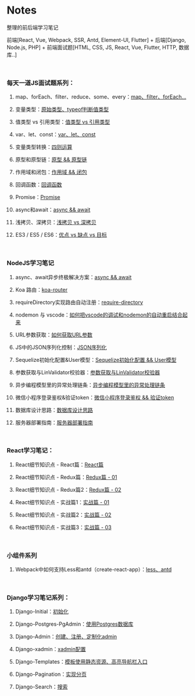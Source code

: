 # Notes

整理的前后端学习笔记

前端[React, Vue, Webpack, SSR, Antd, Element-UI, Flutter] + 后端[Django, Node.js, PHP] + 前端面试题[HTML, CSS, JS, React, Vue, Flutter, HTTP, 数据库..]

<br/>

### 每天一道JS面试题系列：
1. map、forEach、filter、reduce、some、every：[map、filter、forEach...](https://github.com/ChenxiiCheng/Notes/blob/master/每天一道JS面试题/JS-map-filter.md)

2. 变量类型：[原始类型、typeof判断值类型](https://github.com/ChenxiiCheng/Notes/blob/master/%E6%AF%8F%E5%A4%A9%E4%B8%80%E9%81%93JS%E9%9D%A2%E8%AF%95%E9%A2%98/JS%20-%20%E5%8F%98%E9%87%8F%E7%B1%BB%E5%9E%8B.md) 

3. 值类型 vs 引用类型：[值类型 vs 引用类型](https://github.com/ChenxiiCheng/Notes/blob/master/%E6%AF%8F%E5%A4%A9%E4%B8%80%E9%81%93JS%E9%9D%A2%E8%AF%95%E9%A2%98/JS%20-%20%E5%80%BC%E7%B1%BB%E5%9E%8B%20vs%20%E5%BC%95%E7%94%A8%E7%B1%BB%E5%9E%8B.md)

4. var、let、const：[var、let、const](https://github.com/ChenxiiCheng/Notes/blob/master/%E6%AF%8F%E5%A4%A9%E4%B8%80%E9%81%93JS%E9%9D%A2%E8%AF%95%E9%A2%98/JS%20-%20var%E3%80%81let%E3%80%81const%20%E5%8C%BA%E5%88%AB.md)

5. 变量类型转换：[四则运算](https://github.com/ChenxiiCheng/Notes/blob/master/%E6%AF%8F%E5%A4%A9%E4%B8%80%E9%81%93JS%E9%9D%A2%E8%AF%95%E9%A2%98/JS%20-%20%E5%8F%98%E9%87%8F%E7%B1%BB%E5%9E%8B%E8%BD%AC%E6%8D%A2.md)

6. 原型和原型链：[原型 && 原型链](https://github.com/ChenxiiCheng/Notes/blob/master/%E6%AF%8F%E5%A4%A9%E4%B8%80%E9%81%93JS%E9%9D%A2%E8%AF%95%E9%A2%98/JS%20-%20%E5%8E%9F%E5%9E%8B%E5%92%8C%E5%8E%9F%E5%9E%8B%E9%93%BE.md)

7. 作用域和闭包：[作用域 && 闭包](https://github.com/ChenxiiCheng/Notes/blob/master/%E6%AF%8F%E5%A4%A9%E4%B8%80%E9%81%93JS%E9%9D%A2%E8%AF%95%E9%A2%98/JS%20-%20%E4%BD%9C%E7%94%A8%E5%9F%9F%E5%92%8C%E9%97%AD%E5%8C%85.md)

8. 回调函数：[回调函数](https://github.com/ChenxiiCheng/Notes/blob/master/%E6%AF%8F%E5%A4%A9%E4%B8%80%E9%81%93JS%E9%9D%A2%E8%AF%95%E9%A2%98/JS%20-%20%E5%9B%9E%E8%B0%83%E5%87%BD%E6%95%B0.md)

9. Promise：[Promise](https://github.com/ChenxiiCheng/Notes/blob/master/%E6%AF%8F%E5%A4%A9%E4%B8%80%E9%81%93JS%E9%9D%A2%E8%AF%95%E9%A2%98/JS%20-%20Promise.md)

10. async和await：[async && await](https://github.com/ChenxiiCheng/Notes/blob/master/%E6%AF%8F%E5%A4%A9%E4%B8%80%E9%81%93JS%E9%9D%A2%E8%AF%95%E9%A2%98/JS%20-%20async%E5%92%8Cawait.md)

11. 浅拷贝、深拷贝：[浅拷贝 vs 深拷贝](https://github.com/ChenxiiCheng/Notes/blob/master/%E6%AF%8F%E5%A4%A9%E4%B8%80%E9%81%93JS%E9%9D%A2%E8%AF%95%E9%A2%98/JS%20-%20%E6%B5%85%E6%8B%B7%E8%B4%9D%E3%80%81%E6%B7%B1%E6%8B%B7%E8%B4%9D.md)

12. ES3 / ES5 / ES6：[优点 vs 缺点 vs 目标](https://github.com/ChenxiiCheng/Notes/blob/master/%E6%AF%8F%E5%A4%A9%E4%B8%80%E9%81%93JS%E9%9D%A2%E8%AF%95%E9%A2%98/JS%20-%20ES3ES5ES6%E4%BC%98%E7%82%B9%E7%BC%BA%E7%82%B9.md)

<br />

### NodeJS学习笔记
1. async、await异步终极解决方案：[async && await](https://github.com/ChenxiiCheng/Notes/blob/master/NodeJS%E5%AD%A6%E4%B9%A0%E7%AC%94%E8%AE%B0/async%20await%20%E5%BC%82%E6%AD%A5%E6%9C%80%E7%BB%88%E8%A7%A3%E5%86%B3%E6%96%B9%E6%A1%88.md) 

2. Koa 路由：[koa-router](https://github.com/ChenxiiCheng/Notes/blob/master/NodeJS%E5%AD%A6%E4%B9%A0%E7%AC%94%E8%AE%B0/Koa%20%E8%B7%AF%E7%94%B1.md)

3. requireDirectory实现路由自动注册：[require-directory](https://github.com/ChenxiiCheng/Notes/blob/master/NodeJS%E5%AD%A6%E4%B9%A0%E7%AC%94%E8%AE%B0/requireDirectory%E5%AE%9E%E7%8E%B0%E8%B7%AF%E7%94%B1%E8%87%AA%E5%8A%A8%E6%B3%A8%E5%86%8C.md)

4. nodemon 与 vscode：[如何把vscode的调试和nodemon的自动重启结合起来](https://github.com/ChenxiiCheng/Notes/blob/master/NodeJS%E5%AD%A6%E4%B9%A0%E7%AC%94%E8%AE%B0/nodemon%20%E4%B8%8E%20vscode.md)

5. URL参数获取：[如何获取URL参数](https://github.com/ChenxiiCheng/Notes/blob/master/NodeJS%E5%AD%A6%E4%B9%A0%E7%AC%94%E8%AE%B0/%E5%8F%82%E6%95%B0%E8%8E%B7%E5%8F%96%E4%B8%8ELinValidator%E6%A0%A1%E9%AA%8C%E5%99%A8.md)

6. JS中的JSON序列化控制：[JSON序列化](https://github.com/ChenxiiCheng/Notes/blob/master/NodeJS%E5%AD%A6%E4%B9%A0%E7%AC%94%E8%AE%B0/JS%E4%B8%AD%E7%9A%84JSON%E5%BA%8F%E5%88%97%E5%8C%96%E6%8E%A7%E5%88%B6.md)

7. Sequelize初始化配置&User模型：[Sequelize初始化配置 && User模型](https://github.com/ChenxiiCheng/Notes/blob/master/NodeJS%E5%AD%A6%E4%B9%A0%E7%AC%94%E8%AE%B0/Sequelize%E5%88%9D%E5%A7%8B%E5%8C%96%E9%85%8D%E7%BD%AE%26User%E6%A8%A1%E5%9E%8B.md)

8. 参数获取与LinValidator校验器：[参数获取与LinValidator校验器](https://github.com/ChenxiiCheng/Notes/blob/master/NodeJS%E5%AD%A6%E4%B9%A0%E7%AC%94%E8%AE%B0/%E5%8F%82%E6%95%B0%E8%8E%B7%E5%8F%96%E4%B8%8ELinValidator%E6%A0%A1%E9%AA%8C%E5%99%A8.md)

9. 异步编程模型里的异常处理链条：[异步编程模型里的异常处理链条](https://github.com/ChenxiiCheng/Notes/blob/master/NodeJS%E5%AD%A6%E4%B9%A0%E7%AC%94%E8%AE%B0/%E5%BC%82%E6%AD%A5%E7%BC%96%E7%A8%8B%E6%A8%A1%E5%9E%8B%E9%87%8C%E7%9A%84%E5%BC%82%E5%B8%B8%E5%A4%84%E7%90%86%E9%93%BE%E6%9D%A1.md)

10. 微信小程序登录鉴权&验证token：[微信小程序登录鉴权 && 验证token](https://github.com/ChenxiiCheng/Notes/blob/master/NodeJS%E5%AD%A6%E4%B9%A0%E7%AC%94%E8%AE%B0/%E5%BE%AE%E4%BF%A1%E5%B0%8F%E7%A8%8B%E5%BA%8F%E7%99%BB%E5%BD%95%E9%89%B4%E6%9D%83%26%E9%AA%8C%E8%AF%81token.md)

11. 数据库设计思路：[数据库设计思路](https://github.com/ChenxiiCheng/Notes/blob/master/NodeJS%E5%AD%A6%E4%B9%A0%E7%AC%94%E8%AE%B0/%E6%95%B0%E6%8D%AE%E5%BA%93%E8%AE%BE%E8%AE%A1%E6%80%9D%E8%B7%AF.md)

12. 服务器部署指南：[服务器部署指南](https://github.com/ChenxiiCheng/Notes/blob/master/NodeJS%E5%AD%A6%E4%B9%A0%E7%AC%94%E8%AE%B0/%E6%9C%8D%E5%8A%A1%E5%99%A8%E9%83%A8%E7%BD%B2%E6%8C%87%E5%8D%97.md)

<br/>

### React学习笔记：
1. React细节知识点 - React篇：[React篇](https://github.com/ChenxiiCheng/Notes/blob/master/React-Notes/React%E7%BB%86%E8%8A%82%E7%9F%A5%E8%AF%86%E7%82%B9%20-%20React%E7%AF%87.pdf) 

2. React细节知识点 - Redux篇：[Redux篇 - 01](https://github.com/ChenxiiCheng/Notes/blob/master/React-Notes/React%E7%BB%86%E8%8A%82%E7%9F%A5%E8%AF%86%E7%82%B9%20-%20Redux%E7%AF%87.pdf) 

3. React细节知识点 - Redux篇2：[Redux篇 - 02](https://github.com/ChenxiiCheng/Notes/blob/master/React-Notes/React%E7%BB%86%E8%8A%82%E7%9F%A5%E8%AF%86%E7%82%B9%20-%20Redux%20%E7%AF%872.pdf) 

4. React细节知识点 - 实战篇1：[实战篇 - 01](https://github.com/ChenxiiCheng/Notes/blob/master/React-Notes/React%E7%BB%86%E8%8A%82%E7%9F%A5%E8%AF%86%E7%82%B9%20-%20%E5%AE%9E%E6%88%981.pdf) 

5. React细节知识点 - 实战篇2：[实战篇 - 02](https://github.com/ChenxiiCheng/Notes/blob/master/React-Notes/React%E7%BB%86%E8%8A%82%E7%9F%A5%E8%AF%86%E7%82%B9%20-%20%E5%AE%9E%E6%88%982.pdf) 

6. React细节知识点 - 实战篇3：[实战篇 - 03](https://github.com/ChenxiiCheng/Notes/blob/master/React-Notes/React%E7%BB%86%E8%8A%82%E7%9F%A5%E8%AF%86%E7%82%B9%20-%20%E5%AE%9E%E6%88%983.pdf) 

<br/>

### 小组件系列
1. Webpack中如何支持Less和antd（create-react-app）：[less、antd](https://github.com/ChenxiiCheng/Notes/blob/master/React-Notes/Webpack%E4%B8%AD%E5%A6%82%E4%BD%95%E6%94%AF%E6%8C%81Less%E5%92%8Cantd.pdf) 


<br/>

### Django学习笔记系列：
1. Django-Initial：[初始化](https://github.com/ChenxiiCheng/Notes/blob/master/Django-Notes/Django-Initial.md) 

2. Django-Postgres-PgAdmin：[使用Postgres数据库](https://github.com/ChenxiiCheng/Notes/blob/master/Django-Notes/Django-Postgres-PgAdmin.md) 

3. Django-Admin：[创建、注册、定制化admin](https://github.com/ChenxiiCheng/Notes/blob/master/Django-Notes/Django-Admin.md) 

4. Django-xadmin：[xadmin配置](https://github.com/ChenxiiCheng/Notes/blob/master/Django-Notes/Django-xadmin%E9%85%8D%E7%BD%AE.md) 

5. Django-Templates：[模板使用静态资源、高亮导航栏入口](https://github.com/ChenxiiCheng/Notes/blob/master/Django-Notes/Django-Templates.md) 

6. Django-Pagination：[实现分页](https://github.com/ChenxiiCheng/Notes/blob/master/Django-Notes/Django-Pagination.md) 

7. Django-Search：[搜索](https://github.com/ChenxiiCheng/Notes/blob/master/Django-Notes/Django-Search.md) 
